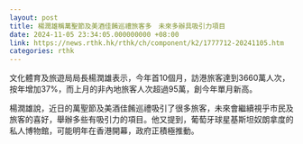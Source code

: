```yaml
---
layout: post
title: 楊潤雄稱萬聖節及美酒佳餚巡禮旅客多　未來多辦具吸引力項目
date: 2024-11-05 23:34:05.000000000 +08:00
link: https://news.rthk.hk/rthk/ch/component/k2/1777712-20241105.htm
categories: rthk
---
```


文化體育及旅遊局局長楊潤雄表示，今年首10個月，訪港旅客達到3660萬人次，按年增加37%，而上月的非內地旅客人次超過95萬，創今年單月新高。

楊潤雄說，近日的萬聖節及美酒佳餚巡禮吸引了很多旅客，未來會繼續視乎市民及旅客的喜好，舉辦多些有吸引力的項目。他又提到，葡萄牙球星基斯坦奴朗拿度的私人博物館，可能明年在香港開幕，政府正積極推動。
